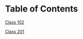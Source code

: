 # Table of Contents

[Class 102](https://edstaehle.github.io/Reading-Notes/class-102-notes)

[Class 201](https://edstaehle.github.io/Reading-Notes/class-201-notes)